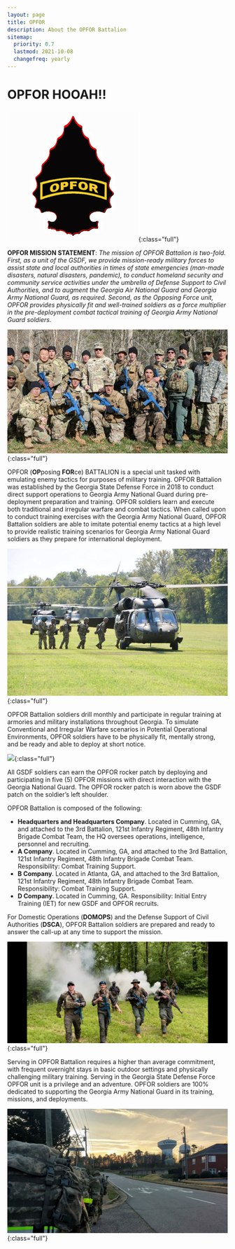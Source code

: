 ```yaml
---
layout: page
title: OPFOR
description: About the OPFOR Battalion
sitemap:
  priority: 0.7
  lastmod: 2021-10-08
  changefreq: yearly
---
```

# OPFOR HOOAH!!

![OPFOR Battalion](/images/opfor-gold-patch-on-black-arrow-300x300.jpg "OPFOR Battalion"){:class="full"}

**OPFOR MISSION STATEMENT**: *The mission of OPFOR Battalion is two-fold. First, as a unit of the GSDF, we provide mission-ready military forces to assist state and local authorities in times of state emergencies (man-made disasters, natural disasters, pandemic), to conduct homeland security and community service activities under the umbrella of Defense Support to Civil Authorities, and to augment the Georgia Air National Guard and Georgia Army National Guard, as required. Second, as the Opposing Force unit, OPFOR provides physically fit and well-trained soldiers as a force multiplier in the pre-deployment combat tactical training of Georgia Army National Guard soldiers.*

![OPFOR HOOAH!!](/images/opfor10.jpg "OPFOR HOOAH!!"){:class="full"}

OPFOR (**OP**posing **FOR**ce) BATTALION is a special unit tasked with emulating enemy tactics for purposes of military training. OPFOR Battalion was established by the Georgia State Defense Force in 2018 to conduct direct support operations to Georgia Army National Guard during pre-deployment preparation and training. OPFOR soldiers learn and execute both traditional and irregular warfare and combat tactics. When called upon to conduct training exercises with the Georgia Army National Guard, OPFOR Battalion soldiers are able to imitate potential enemy tactics at a high level to provide realistic training scenarios for Georgia Army National Guard soldiers as they prepare for international deployment.

![OPFOR doing OPFOR stuff with Blackhawks](/images/opfor5.jpg "OPFOR doing OPFOR stuff with Blackhawks"){:class="full"}

OPFOR Battalion soldiers drill monthly and participate in regular training at armories and military installations throughout Georgia. To simulate Conventional and Irregular Warfare scenarios in Potential Operational Environments, OPFOR soldiers have to be physically fit, mentally strong, and be ready and able to deploy at short notice.

![](https://lh4.googleusercontent.com/L-_hBT79dLSTgLWaRx_p6aN1QAXqjU2EiuBBKmhqZTZTZX9NQtZcJb3R6YHJ6b0i394-bzMKdvje8g8qOd6uZbkxjIjIXZt9dZ-6bgJOue9pylJQEp_4lxYk5L3hQaCZdNNwE9yxu7WpXxxSV6B8L98){:class="full"}

All GSDF soldiers can earn the OPFOR rocker patch by deploying and participating in five (5) OPFOR missions with direct interaction with the Georgia National Guard. The OPFOR rocker patch is worn above the GSDF patch on the soldier’s left shoulder.

OPFOR Battalion is composed of the following:

* **Headquarters and Headquarters Company**. Located in Cumming, GA, and attached to the 3rd Battalion, 121st Infantry Regiment, 48th Infantry Brigade Combat Team, the HQ oversees operations, intelligence, personnel and recruiting.
* **A Company**. Located in Cumming, GA, and attached to the 3rd Battalion, 121st Infantry Regiment, 48th Infantry Brigade Combat Team. Responsibility: Combat Training Support.
* **B Company**. Located in Atlanta, GA, and attached to the 3rd Battalion, 121st Infantry Regiment, 48th Infantry Brigade Combat Team. Responsibility: Combat Training Support.
* **D Company**. Located in Cumming, GA. Responsibility: Initial Entry Training (IET) for new GSDF and OPFOR recruits.

For Domestic Operations (**DOMOPS**) and the Defense Support of Civil Authorities (**DSCA**), OPFOR Battalion soldiers are prepared and ready to answer the call-up at any time to support the mission.

![Throwin' smoke!](/images/opfor2.jpeg "OPFOR Mission"){:class="full"}

Serving in OPFOR Battalion requires a higher than average commitment, with frequent overnight stays in basic outdoor settings and physically challenging military training. Serving in the Georgia State Defense Force OPFOR unit is a privilege and an adventure. OPFOR soldiers are 100% dedicated to supporting the Georgia Army National Guard in its training, missions, and deployments.

![OPFOR taking a 4-mile ruck to downtown Cumming, GA](/images/opfor1.jpg "OPFOR RUCK"){:class="full"}